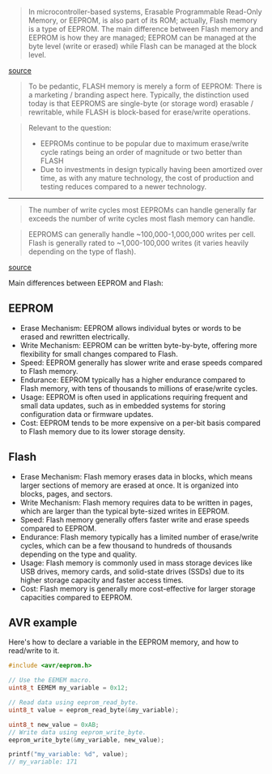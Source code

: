 > In microcontroller-based systems, Erasable Programmable Read-Only Memory, or
> EEPROM, is also part of its ROM; actually, Flash memory is a type of EEPROM.
> The main difference between Flash memory and EEPROM is how they are managed;
> EEPROM can be managed at the byte level (write or erased) while Flash can be
> managed at the block level.

[source](http://web.archive.org/web/20240414220510/https://docs.arduino.cc/learn/programming/memory-guide/)

> To be pedantic, FLASH memory is merely a form of EEPROM: There is a marketing
> / branding aspect here. Typically, the distinction used today is that EEPROMS
> are single-byte (or storage word) erasable / rewritable, while FLASH is
> block-based for erase/write operations.

> Relevant to the question:
> - EEPROMs continue to be popular due to maximum erase/write cycle ratings
>   being an order of magnitude or two better than FLASH
> - Due to investments in design typically having been amortized over time, as
>   with any mature technology, the cost of production and testing reduces
>   compared to a newer technology.

---

> The number of write cycles most EEPROMs can handle generally far exceeds the
> number of write cycles most flash memory can handle.

> EEPROMS can generally handle ~100,000-1,000,000 writes per cell. Flash is
> generally rated to ~1,000-100,000 writes (it varies heavily depending on the
> type of flash).

[source](http://web.archive.org/web/20230625055210/https://electronics.stackexchange.com/questions/65503/why-would-one-still-use-normal-eeprom-instead-of-flash)


Main differences between EEPROM and Flash:

## EEPROM

- Erase Mechanism: EEPROM allows individual bytes or words to be erased and
  rewritten electrically.
- Write Mechanism: EEPROM can be written byte-by-byte, offering more
  flexibility for small changes compared to Flash.
- Speed: EEPROM generally has slower write and erase speeds compared to Flash
  memory.
- Endurance: EEPROM typically has a higher endurance compared to Flash memory,
  with tens of thousands to millions of erase/write cycles.
- Usage: EEPROM is often used in applications requiring frequent and small data
  updates, such as in embedded systems for storing configuration data or
  firmware updates.
- Cost: EEPROM tends to be more expensive on a per-bit basis compared to Flash
  memory due to its lower storage density.

## Flash

- Erase Mechanism: Flash memory erases data in blocks, which means larger
  sections of memory are erased at once. It is organized into blocks, pages,
  and sectors.
- Write Mechanism: Flash memory requires data to be written in pages, which are
  larger than the typical byte-sized writes in EEPROM.
- Speed: Flash memory generally offers faster write and erase speeds compared
  to EEPROM.
- Endurance: Flash memory typically has a limited number of erase/write cycles,
  which can be a few thousand to hundreds of thousands depending on the type
  and quality.
- Usage: Flash memory is commonly used in mass storage devices like USB drives,
  memory cards, and solid-state drives (SSDs) due to its higher storage
  capacity and faster access times.
- Cost: Flash memory is generally more cost-effective for larger storage
  capacities compared to EEPROM.

## AVR example

Here's how to declare a variable in the EEPROM memory, and how to read/write
to it.

```c
#include <avr/eeprom.h>

// Use the EEMEM macro.
uint8_t EEMEM my_variable = 0x12;

// Read data using eeprom_read_byte.
uint8_t value = eeprom_read_byte(&my_variable);

uint8_t new_value = 0xAB;
// Write data using eeprom_write_byte.
eeprom_write_byte(&my_variable, new_value);

printf("my_variable: %d", value);
// my_variable: 171
```

